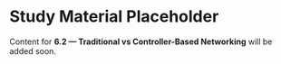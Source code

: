 # Study Material Placeholder

Content for **6.2 — Traditional vs Controller-Based Networking** will be added soon.
